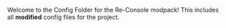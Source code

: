 Welcome to the Config Folder for the Re-Console modpack!
This includes all **modified** config files for the project.
